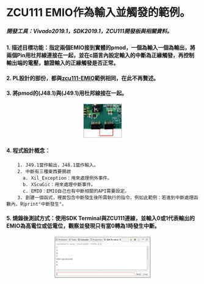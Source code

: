 # ZCU111 EMIO作為輸入並觸發的範例。
##### 開發工具：Vivado2019.1，SDK2019.1，ZCU111開發板與相關資料。

#### 1. 描述目標功能：指定兩個EMIO接到實體的pmod，一個為輸入一個為輸出，將兩個Pin用杜邦線連接在一起，並在c語言內設定輸入的中斷為正緣觸發，再控制輸出端的電壓，驗證輸入的正緣觸發是否正常。

#### 2. PL設計的部份，都與[zcu111-EMIO](https://github.com/weirenxue/zcu111-EMIO)範例相同，在此不再贅述。

#### 3. 將pmod的(J48.1)與(J49.1)用杜邦線接在一起。
<p align=center><img src="https://github.com/weirenxue/zcu111-EMIO-Interrupt/blob/master/pic/pmodConnect.png"  title="Pmod Connect" width="20%"></p>

#### 4. 程式設計概念：
        1. J49.1當作輸出，J48.1當作輸入。
        2. 中斷有三種東西要開啟
          a. Xil_Exception：用來處理例外事件。
          b. XScuGic：用來處理中斷事件。
          c. EMIO：EMIO自己也有中斷相關的API需要設定。
        3. 創建一個函式，裡面包含中斷發生後所需執行的指令，例如此範例：若進到中斷處理函數內，則print"中斷發生"。
        
#### 5. 燒錄後測試方式：使用SDK Terminal與ZCU111連線，並輸入0或1代表輸出的EMIO為高電位或低電位，觀察並發現只有當0轉為1時發生中斷。
<p align=center><img src="https://github.com/weirenxue/zcu111-EMIO-Interrupt/blob/master/pic/Validate_rising_edge_interrupt.png"  title="Pmod Connect" width="50%"></p>
